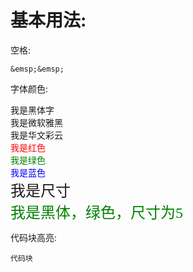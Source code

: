 # 基本用法:

空格:
```
&emsp;&emsp;
```
字体颜色:   

<font face="黑体">我是黑体字</font>   
<font face="微软雅黑">我是微软雅黑</font>  
<font face="STCAIYUN">我是华文彩云</font>  
<font color=red>我是红色</font>   
<font color=#008000>我是绿色</font>   
<font color=Blue>我是蓝色</font>   
<font size=5>我是尺寸</font>   
<font face="黑体" color=green size=5>我是黑体，绿色，尺寸为5</font>  

代码块高亮:

```key
代码块
```